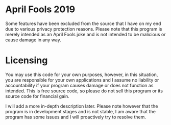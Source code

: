 # April Fools 2019
Some features have been excluded from the source that I have on my end due to various privacy protection reasons. Please note
that this program is merely intended as an April Fools joke and is not intended to be malicious or cause damage in any way.

# Licensing
You may use this code for your own purposes, however, in this situation, you are responsible for your own applications and I assume
no liability or accountability if your program causes damage or does not function as intended. This is free source code, so please
do not sell this program or its source code for financial gain.

I will add a more in-depth description later. Please note however that the program is in development stages and is not stable, I am aware that the program has some issues and I will proactively try to resolve them.
